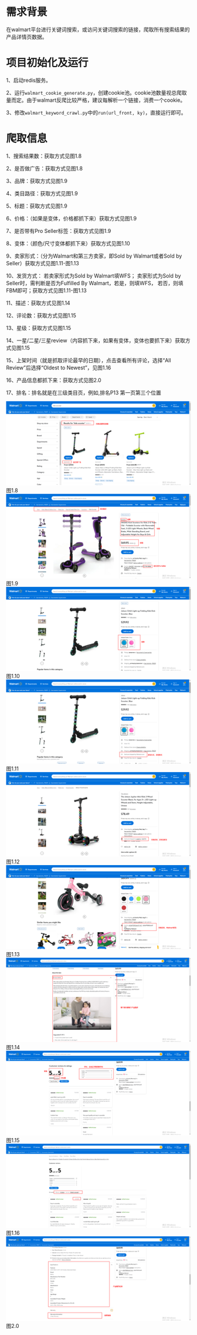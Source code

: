 # 需求背景
在walmart平台进行关键词搜索，或访问关键词搜索的链接，爬取所有搜索结果的产品详情页数据。
# 项目初始化及运行
1、启动redis服务。

2、运行`walmart_cookie_generate.py`，创建cookie池。cookie池数量视总爬取量而定。由于walmart反爬比较严格，建议每解析一个链接，消费一个cookie。

3、修改`walmart_keyword_crawl.py`中的`run(url_front, ky)`，直接运行即可。
# 爬取信息
1、搜索结果数：获取方式见图1.8

2、是否做广告：获取方式见图1.8

3、品牌：获取方式见图1.9

4、类目路径：获取方式见图1.9

5、标题：获取方式见图1.9

6、价格：（如果是变体，价格都抓下来）获取方式见图1.9

7、是否带有Pro Seller标签：获取方式见图1.9

8、变体：（颜色/尺寸变体都抓下来）获取方式见图1.10

9、卖家形式：（分为Walmart和第三方卖家，即Sold by Walmart或者Sold by Seller）获取方式见图1.11-图1.13
    
10、发货方式：
    若卖家形式为Sold by Walmart填WFS；
    卖家形式为Sold by Seller时，需判断是否为Fulfilled By Walmart，若是，则填WFS，
    若否，则填FBM即可；获取方式见图1.11-图1.13

11、描述：获取方式见图1.14

12、评论数：获取方式见图1.15

13、星级：获取方式见图1.15

14、一星/二星/三星review（内容抓下来，如果有变体，变体也要抓下来）获取方式见图1.15

15、上架时间（就是抓取评论最早的日期），点击查看所有评论，选择“All Review”后选择“Oldest to Newest”，见图1.16
    
16、产品信息都抓下来：获取方式见图2.0

17、排名：排名就是在三级类目页，例如,排名P13 第一页第三个位置

![img_1.png](img/img_1.png) 图1.8
![img_2.png](img/img_2.png) 图1.9
![img_3.png](img/img_3.png) 图1.10
![img_4.png](img/img_4.png) 图1.11
![img_5.png](img/img_5.png) 图1.12
![img_6.png](img/img_6.png) 图1.13
![img_7.png](img/img_7.png) 图1.14
![img_8.png](img/img_8.png) 图1.15
![img_9.png](img/img_9.png) 图1.16
![img_10.png](img/img_10.png) 图2.0

